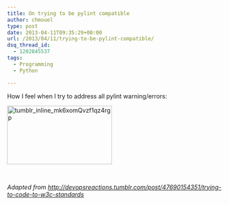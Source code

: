 ```yaml
---
title: On trying to be pylint compatible
author: chmouel
type: post
date: 2013-04-11T09:35:29+00:00
url: /2013/04/11/trying-to-be-pylint-compatible/
dsq_thread_id:
  - 1202845537
tags:
  - Programming
  - Python

---
```

How I feel when I try to address all pylint warning/errors:

[<img loading="lazy" class="aligncenter size-full wp-image-612" alt="tumblr_inline_mk6xomQvzf1qz4rgp" src="/wp-content/uploads/2013/04/tumblr_inline_mk6xomQvzf1qz4rgp.gif" width="245" height="137" />][1]

&nbsp;

_Adapted from <http://devopsreactions.tumblr.com/post/47690154351/trying-to-code-to-w3c-standards>_

 [1]: /wp-content/uploads/2013/04/tumblr_inline_mk6xomQvzf1qz4rgp.gif